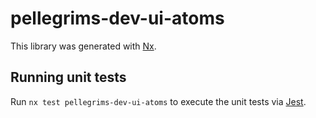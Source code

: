 # pellegrims-dev-ui-atoms

This library was generated with [Nx](https://nx.dev).

## Running unit tests

Run `nx test pellegrims-dev-ui-atoms` to execute the unit tests via [Jest](https://jestjs.io).
